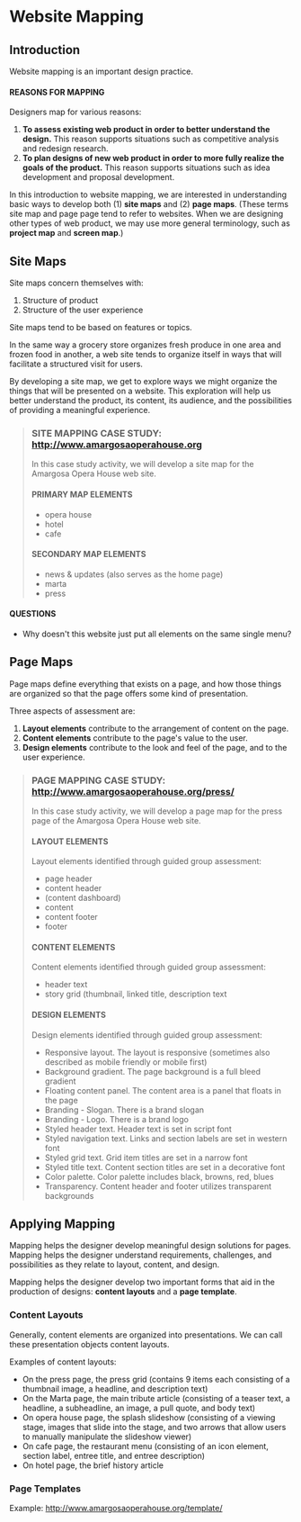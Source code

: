 # Website Mapping

## Introduction

Website mapping is an important design practice.

#### REASONS FOR MAPPING
Designers map for various reasons:
1. <b>To assess existing web product in order to better understand the design.</b> This reason supports situations such as competitive analysis and redesign research.
2. <b>To plan designs of new web product in order to more fully realize the goals of the product.</b> This reason supports situations such as idea development and proposal development.

In this introduction to website mapping, we are interested in understanding basic ways to develop both (1) <b>site maps</b> and (2) <b>page maps</b>. (These terms site map and page page tend to refer to websites. When we are designing other types of web product, we may use more general terminology, such as <b>project map</b> and <b>screen map</b>.)

## Site Maps

Site maps concern themselves with:
1. Structure of product
2. Structure of the user experience

Site maps tend to be based on features or topics.

In the same way a grocery store organizes fresh produce in one area and frozen food in another, a web site tends to organize itself in ways that will facilitate a structured visit for users.

By developing a site map, we get to explore ways we might organize the things that will be presented on a website. This exploration will help us better understand the product, its content, its audience, and the possibilities of providing a meaningful experience.

> ### SITE MAPPING CASE STUDY: http://www.amargosaoperahouse.org
>
> In this case study activity, we will develop a site map for the Amargosa Opera House web site.
>
>#### PRIMARY MAP ELEMENTS
>- opera house
>- hotel
>- cafe
>
>#### SECONDARY MAP ELEMENTS
>- news & updates (also serves as the home page)
>- marta
>- press

#### QUESTIONS
- Why doesn't this website just put all elements on the same single menu?


## Page Maps

Page maps define everything that exists on a page, and how those things are organized so that the page offers some kind of presentation.

Three aspects of assessment are:
1. <b>Layout elements</b> contribute to the arrangement of content on the page.
2. <b>Content elements</b> contribute to the page's value to the user.
3. <b>Design elements</b> contribute to the look and feel of the page, and to the user experience.

>### PAGE MAPPING CASE STUDY: http://www.amargosaoperahouse.org/press/
>
>In this case study activity, we will develop a page map for the press page of the Amargosa Opera House web site.
>
>#### LAYOUT ELEMENTS
>Layout elements identified through guided group assessment:
>- page header
>- content header
>- (content dashboard)
>- content 
>- content footer
>- footer
>
>#### CONTENT ELEMENTS
>Content elements identified through guided group assessment:
>- header text
>- story grid (thumbnail, linked title, description text
>
>#### DESIGN ELEMENTS
>Design elements identified through guided group assessment:
>- Responsive layout. The layout is responsive (sometimes also described as mobile friendly or mobile first)
>- Background gradient. The page background is a full bleed gradient
>- Floating content panel. The content area is a panel that floats in the page
>- Branding - Slogan. There is a brand slogan
>- Branding - Logo. There is a brand logo
>- Styled header text. Header text is set in script font
>- Styled navigation text. Links and section labels are set in western font
>- Styled grid text. Grid item titles are set in a narrow font
>- Styled title text. Content section titles are set in a decorative font
>- Color palette. Color palette includes black, browns, red, blues
>- Transparency. Content header and footer utilizes transparent backgrounds



## Applying Mapping

Mapping helps the designer develop meaningful design solutions for pages. Mapping helps the designer understand requirements, challenges, and possibilities as they relate to layout, content, and design.

Mapping helps the designer develop two important forms that aid in the production of designs: <b>content layouts</b> and a <b>page template</b>.

### Content Layouts

Generally, content elements are organized into presentations. We can call these presentation objects content layouts.

Examples of content layouts:
- On the press page, the press grid (contains 9 items each consisting of a thumbnail image, a headline, and description text)
- On the Marta page, the main tribute article (consisting of a teaser text, a headline, a subheadline, an image, a pull quote, and body text)
- On opera house page, the splash slideshow (consisting of a viewing stage, images that slide into the stage, and two arrows that allow users to manually manipulate the slideshow viewer)
- On cafe page, the restaurant menu (consisting of an icon element, section label, entree title, and entree description)
- On hotel page, the brief history article

### Page Templates

Example: http://www.amargosaoperahouse.org/template/



